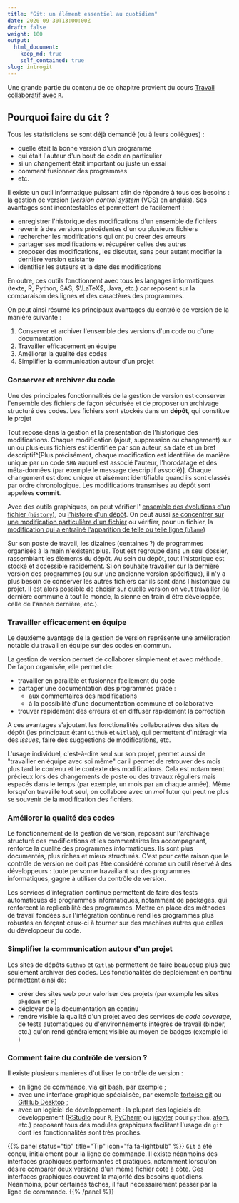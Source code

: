 ```yaml
---
title: "Git: un élément essentiel au quotidien"
date: 2020-09-30T13:00:00Z
draft: false
weight: 100
output: 
  html_document:
    keep_md: true
    self_contained: true
slug: introgit
---
```


Une grande partie du contenu de ce chapitre provient du cours
[Travail collaboratif avec `R`](https://linogaliana.gitlab.io/collaboratif/git.html).

## Pourquoi faire du `Git` <i class="fas fa-code-branch"></i> ?

Tous les statisticiens se sont déjà demandé (ou à leurs collègues) : 

* quelle était la bonne version d'un programme 
* qui était l'auteur d'un bout de code en particulier
* si un changement était important ou juste un essai
* comment fusionner des programmes
* etc.

Il existe un outil informatique puissant afin de répondre à tous ces besoins : la gestion de version (*version control system* (VCS) en anglais). Ses avantages sont incontestables et permettent de facilement :

* enregistrer l'historique des modifications d'un ensemble de fichiers 
* revenir à des versions précédentes d'un ou plusieurs fichiers
* rechercher les modifications qui ont pu créer des erreurs
* partager ses modifications et récupérer celles des autres
* proposer des modifications, les discuter, sans pour autant modifier la dernière version existante
* identifier les auteurs et la date des modifications

En outre, ces outils fonctionnent avec tous les langages informatiques (texte, R, Python, SAS, $\LaTeX$, Java, etc.) car reposent sur la comparaison des lignes et des caractères des programmes.


On peut ainsi résumé les principaux avantages du contrôle de version 
de la manière suivante :

1. Conserver et archiver l'ensemble des versions d'un code ou d'une documentation
2. Travailler efficacement en équipe
3. Améliorer la qualité des codes
4. Simplifier la communication autour d'un projet


### Conserver et archiver du code

Une des principales fonctionnalités de la gestion de version est conserver l'ensemble des fichiers de façon sécurisée et de proposer un archivage structuré des codes. Les fichiers sont stockés dans un **dépôt**, qui constitue le projet

Tout repose dans la gestion et la présentation de l'historique des modifications. Chaque modification (ajout, suppression ou changement) sur un ou plusieurs fichiers est identifiée par son auteur, sa date et un bref descriptif^[Plus précisément, chaque modification est identifiée de manière unique par un code `SHA` auquel est associé l'auteur, l'horodatage et des méta-données (par exemple le message descriptif associé)]. Chaque changement est donc unique et aisément identifiable quand ils sont classés par ordre chronologique. Les modifications transmises au dépôt sont appelées **commit**.

Avec des outils graphiques, on peut vérifier l'
[ensemble des évolutions d'un fichier (`history`)](https://github.com/linogaliana/python-datascientist/commits/master/README.md), 
ou [l'histoire d'un dépôt](https://github.com/linogaliana/python-datascientist/commits/master).
On peut aussi 
[se concentrer sur une modification particulière d'un fichier](https://github.com/linogaliana/python-datascientist/commit/7e5d30ae0e260f9485453b42f195b0181a53e32e#diff-04c6e90faac2675aa89e2176d2eec7d8) ou vérifier, pour un fichier, la
[modification qui a entraîné l'apparition de telle ou telle ligne (`blame`)](https://github.com/linogaliana/python-datascientist/blame/master/README.md)

Sur son poste de travail, les dizaines (centaines ?) de programmes organisés à la main n'existent plus. Tout est regroupé dans un seul dossier, rassemblant les éléments du dépôt. Au sein du dépôt, tout l'historique est stocké et accessible rapidement. Si on souhaite travailler sur la dernière version des programmes (ou sur une ancienne version spécifique), il n'y a plus besoin de conserver les autres fichiers car ils sont dans l'historique du projet. Il est alors possible de choisir sur quelle version on veut travailler (la dernière commune à tout le monde, la sienne en train d'être développée, celle de l'année dernière, etc.).


### Travailler efficacement en équipe

Le deuxième avantage de la gestion de version représente une amélioration notable du travail en équipe sur des codes en commun. 

 La gestion de version permet de collaborer simplement et avec méthode. De façon organisée, elle permet de:

* travailler en parallèle et fusionner facilement du code
* partager une documentation des programmes grâce :
    + aux commentaires des modifications
    + à la possibilité d'une documentation commune et collaborative
* trouver rapidement des erreurs et en diffuser rapidement la
correction

A ces avantages s'ajoutent les fonctionalités collaboratives des sites de dépôt
(les principaux étant `Github` et `Gitlab`), qui permettent d'intéragir via
des *issues*, faire des suggestions de modifications, etc. 


L'usage individuel, c'est-à-dire seul sur son projet, permet aussi de "travailler en équipe avec soi même" car il permet de retrouver des mois plus tard le contenu et le contexte des modifications. Cela est notamment précieux lors des changements de poste ou des travaux réguliers mais espacés dans le temps (par exemple, un mois par an chaque année). Même lorsqu'on travaille tout seul, on collabore avec un *moi* futur qui peut ne plus se souvenir de la modification des fichiers. 


### Améliorer la qualité des codes

Le fonctionnement de la gestion de version, reposant sur l'archivage structuré des modifications et les commentaires les accompagnant, renforce la qualité des programmes informatiques. Ils sont plus documentés, plus riches et mieux structurés. C'est pour cette raison que le contrôle de version ne doit pas être considéré comme un outil réservé à des développeurs : toute personne travaillant sur des programmes informatiques, gagne à utiliser du contrôle de version. 

Les services d'intégration continue permettent de faire des tests automatiques
de programmes informatiques, notamment de packages, qui renforcent la 
replicabilité des programmes. Mettre en place des méthodes de travail fondées
sur l'intégration continue rend les programmes plus robustes en forçant 
ceux-ci à tourner sur des machines autres que celles du développeur du code.


### Simplifier la communication autour d'un projet

Les sites de dépôts `Github` et `Gitlab` permettent de faire beaucoup plus
que seulement archiver des codes. Les fonctionalités de déploiement 
en continu permettent ainsi de:

* créer des sites web pour valoriser des projets (par exemple les sites
`pkgdown` en `R`)
* déployer de la documentation en continu
* rendre visible la qualité d'un projet avec des services de *code coverage*, 
de tests automatiques ou d'environnements intégrés de travail (binder, etc.)
qu'on rend généralement visible au moyen de badges
(exemple ici <a href="https://github.com/linogaliana/python-datascientist" class="github"><i class="fab fa-github"></i></a>)


### Comment faire du contrôle de version ?

Il existe plusieurs manières d'utiliser le contrôle de version : 

* en ligne de commande, via [git bash](https://gitforwindows.org/), par exemple ;
* avec une interface graphique spécialisée, par exemple [tortoise git](https://tortoisegit.org/) ou [GitHub Desktop](https://desktop.github.com/) ;
* avec un logiciel de développement : la plupart des logiciels de développement ([RStudio](https://rstudio.com/) pour `R`, [PyCharm](https://www.jetbrains.com/fr-fr/pycharm/) ou [jupyter](https://jupyter.org/) pour `python`, [atom](https://atom.io/), etc.) proposent tous des modules graphiques facilitant l'usage de `git` dont les fonctionnalités sont très proches.


{{% panel status="tip" title="Tip" icon="fa fa-lightbulb" %}}
`Git` a été conçu, initialement pour la ligne de commande. Il existe
néanmoins des interfaces graphiques performantes
et pratiques, notamment lorsqu'on désire comparer deux versions d'un même
fichier côte à côte. Ces interfaces graphiques couvrent la majorité des
besoins quotidiens. Néanmoins, pour certaines tâches, il faut nécessairement
passer par la ligne de commande.
{{% /panel %}}



